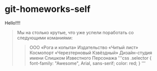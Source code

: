# git-homeworks-self

Hello!!!!
> Мы на столько крутые, что уже успели поработать со следующими команиями:
>> ООО «Рога и копыта»
>> Издательство «Читый лист»
>> Космопорт «Черезтерновый Кзвёздный»
>> Дизайн-студия имени Слишком Известного Персонажа
'''css
.selector {
font-family: "Awesome", Arial, sans-serif;
color: red;
}
'''

